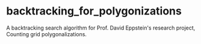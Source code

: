 # backtracking_for_polygonizations
A backtracking search algorithm for Prof. David Eppstein's research project, Counting grid polygonalizations.
